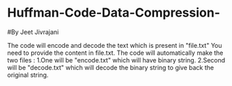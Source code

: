 # Huffman-Code-Data-Compression-
#By Jeet Jivrajani

The code will encode and decode the text which is present in "file.txt"
You need to provide the content in file.txt.
The code will automatically make the two files :
1.One will be "encode.txt" which will have binary string.
2.Second will be "decode.txt" which will decode the binary string to give back the original string.
